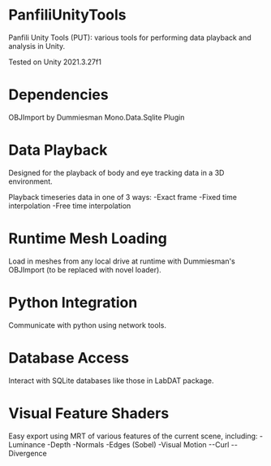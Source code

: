 # PanfiliUnityTools
Panfili Unity Tools (PUT): various tools for performing data playback and analysis in Unity.

Tested on Unity 2021.3.27f1

# Dependencies
OBJImport by Dummiesman
Mono.Data.Sqlite Plugin

# Data Playback
Designed for the playback of body and eye tracking data in a 3D environment.

Playback timeseries data in one of 3 ways:
-Exact frame
-Fixed time interpolation
-Free time interpolation

# Runtime Mesh Loading
Load in meshes from any local drive at runtime with Dummiesman's OBJImport (to be replaced with novel loader).

# Python Integration
Communicate with python using network tools.

# Database Access
Interact with SQLite databases like those in LabDAT package.

# Visual Feature Shaders
Easy export using MRT of various features of the current scene, including:
-Luminance
-Depth
-Normals
-Edges (Sobel)
-Visual Motion
--Curl
--Divergence
